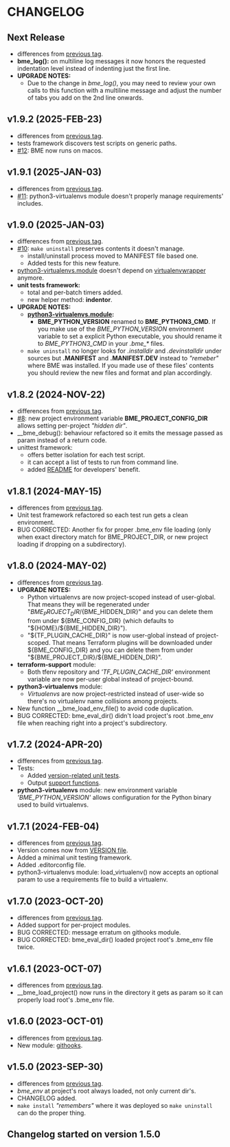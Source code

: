 # CHANGELOG

## Next Release
* differences from [previous tag](/../../compare/v1.9.2…main).
* **bme_log():** on multiline log messages it now honors the requested indentation level instead of indenting just the first line.
* **UPGRADE NOTES:**
  * Due to the change in *bme_log()*, you may need to review your own calls to this function with a multiline message and adjust the number of tabs you add on the 2nd line onwards.

## v1.9.2 (2025-FEB-23)
* differences from [previous tag](/../../compare/v1.9.1…main).
* tests framework discovers test scripts on generic paths.
* [#12](../../issues/12): BME now runs on macos.

## v1.9.1 (2025-JAN-03)
* differences from [previous tag](/../../compare/v1.9.0…v1.9.1).
* [#11](../../issues/11): python3-virtualenvs module doesn't properly manage requirements' includes.

## v1.9.0 (2025-JAN-03)
* differences from [previous tag](/../../compare/v1.8.2…v1.9.0).
* [#10](../../issues/10): `make uninstall` preserves contents it doesn't manage.
  * install/uninstall process moved to MANIFEST file based one.
  * Added tests for this new feature.
* [python3-virtualenvs.module](./src/bash-magic-enviro_modules/python3-virtualenvs.module) doesn't depend on [virtualenvwrapper](https://virtualenvwrapper.readthedocs.io) anymore.
* **unit tests framework:**
  * total and per-batch timers added.
  * new helper method: **indentor**.
* **UPGRADE NOTES:**
  * **[python3-virtualenvs.module](./src/bash-magic-enviro_modules/python3-virtualenvs.module):**
    * **BME_PYTHON_VERSION** renamed to **BME_PYTHON3_CMD**.  If you make use of the *BME_PYTHON_VERSION* environment variable to set a explicit Python executable, you should rename it to *BME_PYTHON3_CMD* in your *.bme_\** files.
  * `make uninstall` no longer looks for *.installdir* and *.devinstalldir* under sources but **.MANIFEST** and **.MANIFEST.DEV** instead to *"remeber"* where BME was installed.  If you made use of these files' contents you should review the new files and format and plan accordingly.

## v1.8.2 (2024-NOV-22)
* differences from [previous tag](/../../compare/v1.8.1…v1.8.2).
* [#8](../../issues/8): new project environment variable **BME_PROJECT_CONFIG_DIR** allows setting per-project *"hidden dir"*.
* __bme_debug(): behaviour refactored so it emits the message passed as param instead of a return code.
* unittest framework:
  * offers better isolation for each test script.
  * it can accept a list of tests to run from command line.
  * added [README](./tests/README.md) for developers' benefit.

## v1.8.1 (2024-MAY-15)
* differences from [previous tag](/../../compare/v1.8.0…v1.8.1).
* Unit test framework refactored so each test run gets a clean environment.
* BUG CORRECTED: Another fix for proper .bme_env file loading (only when exact directory match for BME_PROJECT_DIR, or new project loading if dropping on a subdirectory).

## v1.8.0 (2024-MAY-02)
* differences from [previous tag](/../../compare/v1.7.2…v1.8.0).
* **UPGRADE NOTES:**
  * Python virtualenvs are now project-scoped instead of user-global.  That means they will be regenerated under "${BME_PROJECT_DIR}/${BME_HIDDEN_DIR}" and you can delete them from under ${BME_CONFIG_DIR} (which defaults to "${HOME}/${BME_HIDDEN_DIR}").
  * "${TF_PLUGIN_CACHE_DIR}" is now user-global instead of project-scoped.  That means Terraform plugins will be downloaded under ${BME_CONFIG_DIR} and you can delete them from under "${BME_PROJECT_DIR}/${BME_HIDDEN_DIR}".
* **terraform-support** module:
  * Both tfenv repository and *'TF_PLUGIN_CACHE_DIR'* environment variable are now per-user global instead of project-bound.
* **python3-virtualenvs** module:
  * *Virtualenvs* are now project-restricted instead of user-wide so there's no virtualenv name collisions among projects.
* New function __bme_load_env_file() to avoid code duplication.
* BUG CORRECTED: bme_eval_dir() didn't load project's root .bme_env file when reaching right into a project's subdirectory.

## v1.7.2 (2024-APR-20)
* differences from [previous tag](/../../compare/v1.7.1…v1.7.2).
* Tests:
  * Added [version-related unit tests](./tests/test_bme_version.sh).
  * Output [support functions](./tests/maketests.sh).
* **python3-virtualenvs** module: new environment variable *'BME_PYTHON_VERSION'* allows configuration for the Python binary used to build virtualenvs.

## v1.7.1 (2024-FEB-04)
* differences from [previous tag](/../../compare/v1.7.0…v1.7.1).
* Version comes now from [VERSION file](./VERSION).
* Added a minimal unit testing framework.
* Added .editorconfig file.
* python3-virtualenvs module: load_virtualenv() now accepts an optional param to use a requirements file to build a virtualenv.

## v1.7.0 (2023-OCT-20)
* differences from [previous tag](/../../compare/v1.6.1…v1.7.0).
* Added support for per-project modules.
* BUG CORRECTED: message erratum on githooks module.
* BUG CORRECTED: bme_eval_dir() loaded project root's .bme_env file twice.

## v1.6.1 (2023-OCT-07)
* differences from [previous tag](/../../compare/v1.6.0…v1.6.1).
* __bme_load_project() now runs in the directory it gets as param so it can properly load root's .bme_env file.

## v1.6.0 (2023-OCT-01)
* differences from [previous tag](/../../compare/v1.5.0…v1.6.0).
* New module: [githooks](./src/bash-magin-enviro_modules/githooks.module).

## v1.5.0 (2023-SEP-30)
* differences from [previous tag](/../../compare/v1.4.7-1…v1.5.0).
* *bme_env* at project's root always loaded, not only current dir's.
* CHANGELOG added.
* `make install` *"remembers"* where it was deployed so `make uninstall` can do the proper thing.

## Changelog started on version 1.5.0
